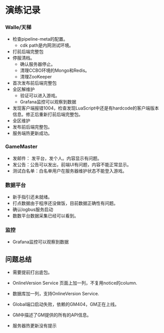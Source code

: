 # 演练记录

### Walle/天梯

* 检查pipeline-meta的配置。
  * cdk path是内网测试环境。
* 打前后端完整包
* 停服清档。
  * 确认服务器停止。
  * 清理CCBO环境的Mongo和Redis。
  * 清理ZooKeeper
* 首次发布前后端完整包
* 全区解维护
  * 验证可以进入游戏。
  * Grafana监控可以观察到数据
* 发现客户端报错1004，检查发现LuaScript中还是有hardcode的客户端版本信息。修正后重新打前后端完整包。
* 全区维护
* 发布前后端完整包。
* 服务端热更新成功。

### GameMaster

  * 发邮件： 发平台，发个人。内容显示有问题。
  * 发公告：公告可以发出，前端UI有问题，内容不能正常显示。
  * 测试白名单：白名单用户在服务器维护状态不能登入游戏。

### 数据平台

  * 新手指引还未就绪。
  * 打点数据由于程序还没做饭，目前数据正确性有问题。
  * 确认logbus服务启动
  * 数数平台数据采集已经可以看到。

### 监控

  * Grafana监控可以观察到数据

## 问题总结

* 需要提前打出底包。

* OnlineVersion Service 页面上加一列，不复用notice的column.
* 数据库加一列，支持OnlineVersion Service.

* Global端口启动失败，依赖的GM404，GM正在上线。
* GM中描述了GM提供的所有的API信息。

* 服务器热更新没有提示
